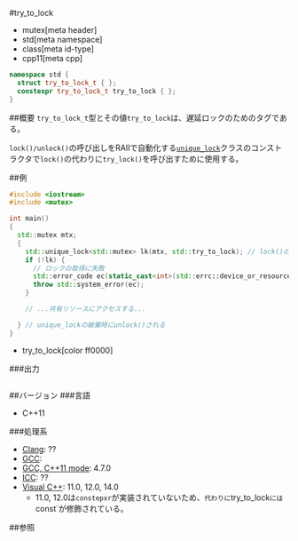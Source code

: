 #try_to_lock
* mutex[meta header]
* std[meta namespace]
* class[meta id-type]
* cpp11[meta cpp]

```cpp
namespace std {
  struct try_to_lock_t { };
  constexpr try_to_lock_t try_to_lock { };
}
```

##概要
`try_to_lock_t`型とその値`try_to_lock`は、遅延ロックのためのタグである。

`lock()/unlock()`の呼び出しをRAIIで自動化する[`unique_lock`](unique_lock.md)クラスのコンストラクタで`lock()`の代わりに`try_lock()`を呼び出すために使用する。


##例
```cpp
#include <iostream>
#include <mutex>

int main()
{
  std::mutex mtx;
  {
    std::unique_lock<std::mutex> lk(mtx, std::try_to_lock); // lock()の代わりにtry_lock()を呼び出す
    if (!lk) {
      // ロックの取得に失敗
      std::error_code ec(static_cast<int>(std::errc::device_or_resource_busy), std::generic_category());
      throw std::system_error(ec);
    }

    // ...共有リソースにアクセスする...

  } // unique_lockの破棄時にunlock()される
}
```
* try_to_lock[color ff0000]

###出力
```
```

##バージョン
###言語
- C++11

###処理系
- [Clang](/implementation.md#clang): ??
- [GCC](/implementation.md#gcc): 
- [GCC, C++11 mode](/implementation.md#gcc): 4.7.0
- [ICC](/implementation.md#icc): ??
- [Visual C++](/implementation.md#visual_cpp): 11.0, 12.0, 14.0
    - 11.0, 12.0は`constepxr`が実装されていないため、`代わりに`try_to_lock`には`const`が修飾されている。


##参照



